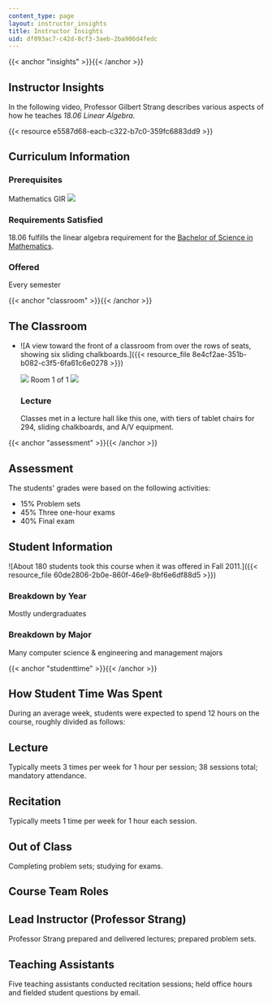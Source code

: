 ```yaml
---
content_type: page
layout: instructor_insights
title: Instructor Insights
uid: df093ac7-c42d-8cf3-3aeb-2ba906d4fedc
---
```


{{< anchor "insights" >}}{{< /anchor >}}

Instructor Insights
-------------------

In the following video, Professor Gilbert Strang describes various aspects of how he teaches _18.06 Linear Algebra_.

{{< resource e5587d68-eacb-c322-b7c0-359fc6883dd9 >}}

Curriculum Information
----------------------

### Prerequisites

Mathematics GIR ![](/images/educator/icon-question-gir.png)

### Requirements Satisfied

18.06 fulfills the linear algebra requirement for the [Bachelor of Science in Mathematics](http://math.mit.edu/academics/undergrad/major/index.php).

### Offered

Every semester

{{< anchor "classroom" >}}{{< /anchor >}}

The Classroom
-------------

*   ![A view toward the front of a classroom from over the rows of seats, showing six sliding chalkboards.]({{< resource_file 8e4cf2ae-351b-b082-c3f5-6fa61c6e0278 >}})
    
    ![](/images/educator/classroom_prev_dim.png) Room 1 of 1 ![](/images/educator/classroom_next_dim.png)
    
    ### Lecture
    
    Classes met in a lecture hall like this one, with tiers of tablet chairs for 294, sliding chalkboards, and A/V equipment.
    

{{< anchor "assessment" >}}{{< /anchor >}}

Assessment
----------

The students' grades were based on the following activities:

- 15% Problem sets
- 45% Three one-hour exams
- 40% Final exam

Student Information
-------------------

![About 180 students took this course when it was offered in Fall 2011.]({{< resource_file 60de2806-2b0e-860f-46e9-8bf6e6df88d5 >}})

### Breakdown by Year

Mostly undergraduates

### Breakdown by Major

Many computer science & engineering and management majors

{{< anchor "studenttime" >}}{{< /anchor >}}

How Student Time Was Spent
--------------------------

During an average week, students were expected to spend 12 hours on the course, roughly divided as follows:

Lecture
-------

Typically meets 3 times per week for 1 hour per session; 38 sessions total; mandatory attendance.

Recitation
----------

Typically meets 1 time per week for 1 hour each session.

Out of Class
------------

Completing problem sets; studying for exams.

Course Team Roles
-----------------

Lead Instructor (Professor Strang)
----------------------------------

Professor Strang prepared and delivered lectures; prepared problem sets.

Teaching Assistants 
--------------------

Five teaching assistants conducted recitation sessions; held office hours and fielded student questions by email.